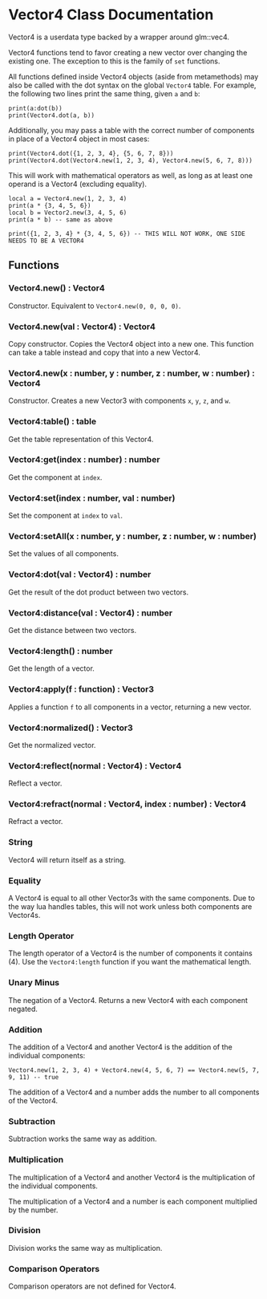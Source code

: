 # Vector4 Class Documentation

Vector4 is a userdata type backed by a wrapper around glm::vec4.

Vector4 functions tend to favor creating a new vector over changing the existing
one. The exception to this is the family of `set` functions.

All functions defined inside Vector4 objects (aside from metamethods) may also
be called with the dot syntax on the global `Vector4` table. For example, the
following two lines print the same thing, given `a` and `b`:

    print(a:dot(b))
    print(Vector4.dot(a, b))

Additionally, you may pass a table with the correct number of components in
place of a Vector4 object in most cases:

    print(Vector4.dot({1, 2, 3, 4}, {5, 6, 7, 8}))
    print(Vector4.dot(Vector4.new(1, 2, 3, 4), Vector4.new(5, 6, 7, 8)))

This will work with mathematical operators as well, as long as at least one
operand is a Vector4 (excluding equality).

    local a = Vector4.new(1, 2, 3, 4)
    print(a * {3, 4, 5, 6})
    local b = Vector2.new(3, 4, 5, 6)
    print(a * b) -- same as above

    print({1, 2, 3, 4} * {3, 4, 5, 6}) -- THIS WILL NOT WORK, ONE SIDE NEEDS TO BE A VECTOR4

## Functions

### Vector4.new() : Vector4

Constructor. Equivalent to `Vector4.new(0, 0, 0, 0)`.

### Vector4.new(val : Vector4) : Vector4

Copy constructor. Copies the Vector4 object into a new one. This function can
take a table instead and copy that into a new Vector4.

### Vector4.new(x : number, y : number, z : number, w : number) : Vector4

Constructor. Creates a new Vector3 with components `x`, `y`, `z`, and `w`.

### Vector4:table() : table

Get the table representation of this Vector4.

### Vector4:get(index : number) : number

Get the component at `index`.

### Vector4:set(index : number, val : number)

Set the component at `index` to `val`.

### Vector4:setAll(x : number, y : number, z : number, w : number)

Set the values of all components.

### Vector4:dot(val : Vector4) : number

Get the result of the dot product between two vectors.

### Vector4:distance(val : Vector4) : number

Get the distance between two vectors.

### Vector4:length() : number

Get the length of a vector.

### Vector4:apply(f : function) : Vector3

Applies a function `f` to all components in a vector, returning a new vector.

### Vector4:normalized() : Vector3

Get the normalized vector.

### Vector4:reflect(normal : Vector4) : Vector4

Reflect a vector.

### Vector4:refract(normal : Vector4, index : number) : Vector4

Refract a vector.

### String

Vector4 will return itself as a string.

### Equality

A Vector4 is equal to all other Vector3s with the same components. Due to the
way lua handles tables, this will not work unless both components are Vector4s.

### Length Operator

The length operator of a Vector4 is the number of components it contains (4).
Use the `Vector4:length` function if you want the mathematical length.

### Unary Minus

The negation of a Vector4. Returns a new Vector4 with each component negated.

### Addition

The addition of a Vector4 and another Vector4 is the addition of the individual
components:

    Vector4.new(1, 2, 3, 4) + Vector4.new(4, 5, 6, 7) == Vector4.new(5, 7, 9, 11) -- true

The addition of a Vector4 and a number adds the number to all components of the
Vector4.

### Subtraction

Subtraction works the same way as addition.

### Multiplication

The multiplication of a Vector4 and another Vector4 is the multiplication of the
individual components.

The multiplication of a Vector4 and a number is each component multiplied by the
number.

### Division

Division works the same way as multiplication.

### Comparison Operators

Comparison operators are not defined for Vector4.

